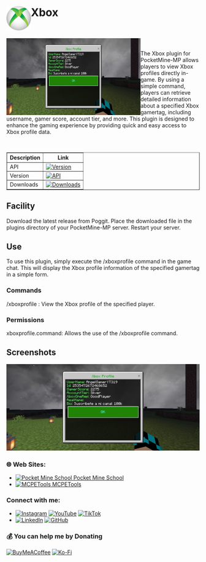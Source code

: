<h1><img src="icon.png" height="64" width="64" align="left"></img>Xbox</h1><br/>
<p><img src="assets/img/screenshot.png" height="200" width="350" align="left"></img></p><br/>

The Xbox plugin for PocketMine-MP allows players to view Xbox profiles directly in-game. By using a simple command, players can retrieve detailed information about a specified Xbox gamertag, including username, gamer score, account tier, and more. This plugin is designed to enhance the gaming experience by providing quick and easy access to Xbox profile data.

</br>

<table border="1">
  <tr>
    <th>Description</th>
    <th>Link</th>
  </tr>
  <tr>
    <td>API</td>
    <td><a href="https://poggit.pmmp.io/p/MP3"><img src="https://poggit.pmmp.io/shield.api/MP3" alt="Version"></a></td>
  </tr>
  <tr>
    <td>Version</td>
    <td><a href="https://poggit.pmmp.io/p/MP3"><img src="https://poggit.pmmp.io/shield.state/MP3" alt="API"></a></td>
  </tr>
  <tr>
    <td>Downloads</td>
    <td><a href="https://poggit.pmmp.io/p/MP3"><img src="https://poggit.pmmp.io/shield.dl.total/MP3" alt="Downloads"></a></td>
  </tr>
</table>

## Facility

Download the latest release from Poggit.
Place the downloaded file in the plugins directory of your PocketMine-MP server.
Restart your server.

## Use

To use this plugin, simply execute the /xboxprofile <gamertag> command in the game chat. This will display the Xbox profile information of the specified gamertag in a simple form.
<h3>Commands</h3>
/xboxprofile <player>: View the Xbox profile of the specified player.
<h3>Permissions</h3>
xboxprofile.command: Allows the use of the /xboxprofile command.
  
## Screenshots

![App Screenshot](https://github.com/t-starks/Xbox/blob/15aed1f91a616c8cb3c6ba2840d5fda1b3859697/assets/img/screenshot.png)



<h3>🌐 Web Sites:</h3>

- [<img src="https://pocketmineschool.netlify.app/favicon.ico" alt="Pocket Mine School" width="40" height="40"/> Pocket Mine School](https://pocketmineschool.netlify.app/)
- [<img src="https://mcpetools.surge.sh/favicon.ico" alt="MCPETools" width="40" height="40"/> MCPETools](https://mcpetools.surge.sh/)

<h3>Connect with me:</h3>

- [![Instagram](https://img.shields.io/badge/Instagram-E4405F?style=for-the-badge&logo=instagram&logoColor=white)](https://www.instagram.com/sr_shelby02)
[![YouTube](https://img.shields.io/badge/YouTube-FF0000?style=for-the-badge&logo=youtube&logoColor=white)](https://www.youtube.com/@t-starks)
[![TikTok](https://img.shields.io/badge/TikTok-000000?style=for-the-badge&logo=tiktok&logoColor=white)](https://www.tiktok.com/@t.starkofc)
- [![LinkedIn](https://img.shields.io/badge/LinkedIn-0A66C2?style=for-the-badge&logo=linkedin&logoColor=white)](https://linkedin.com/in/t-stark)
[![GitHub](https://img.shields.io/badge/GitHub-181717?style=for-the-badge&logo=github&logoColor=white)](https://github.com/t-starks)

<h3>💰 You can help me by Donating</h3>

[![BuyMeACoffee](https://img.shields.io/badge/Buy%20Me%20a%20Coffee-ffdd00?style=for-the-badge&logo=buy-me-a-coffee&logoColor=black)](https://buymeacoffee.com/t.stark)
[![Ko-Fi](https://img.shields.io/badge/Ko--fi-F16061?style=for-the-badge&logo=ko-fi&logoColor=white)](https://ko-fi.com/tstark)
